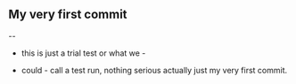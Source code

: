 ## My very first commit
--
-  this is just a trial test or what we - 

- could - call a test run, nothing serious actually just my very first commit.